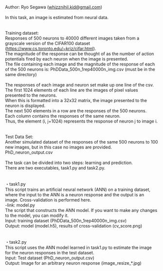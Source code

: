 Author: Ryo Segawa (whizznihil.kid@gmail.com)<br>
<br>
In this task, an image is estimated from neural data.<br>
<br>
<br>
Training dataset:<br>
Responses of 500 neurons to 40000 different images taken from a grayscale version of the CIFAR100 dataset (https://www.cs.toronto.edu/~kriz/cifar.html).<br>
The magnitude of the response can be thought of as the number of action potentials fired by each neuron when the image is presented.<br>
The file containing each image and the magnitude of the response of each of the 500 neurons is: PhDData_500n_1rep40000n_img.csv (must be in the same directory)<br>
<br>
The responses of each image and neuron set make up one line of the csv. <br>
The first 1024 elements of each line are the images of pixel values presented to the neurons. <br>
When this is formatted into a 32x32 matrix, the image presented to the neuron is displayed. <br>
The next 500 elements in a row are the responses of the 500 neurons. <br>
Each column contains the responses of the same neuron. <br>
Thus, the element (i, j+1024) represents the response of neuron j to image i.<br>
<br>
<br>
Test Data Set:<br>
Another simulated dataset of the responses of the same 500 neurons to 100 new images, but in this case no images are provided.<br>
PhD_neuron_output.csv<br>
<br>
The task can be divided into two steps: learning and prediction.<br>
There are two executables, task1.py and task2.py.<br>
<br>
<br>
・task1.py<br>
This script trains an artificial neural network (ANN) on a training dataset, where the input to the ANN is a neuron response and the output is an image. Cross-validation is performed here.<br>
-link: model.py<br>
The script that constructs the ANN model. If you want to make any changes to the model, you can modify it.<br>
Input: training dataset (PhDData_500n_1rep40000n_img.csv)<br>
Output: model (model.h5), results of cross-validation (cv_score.png)<br>
<br>
<br>
・task2.py<br>
This script uses the ANN model learned in task1.py to estimate the image for the neuron responses in the test dataset.<br>
Input: Test dataset (PhD_neuron_output.csv)<br>
Output: Image for an arbitrary neuron response (image_resize_*.jpg)<br>
